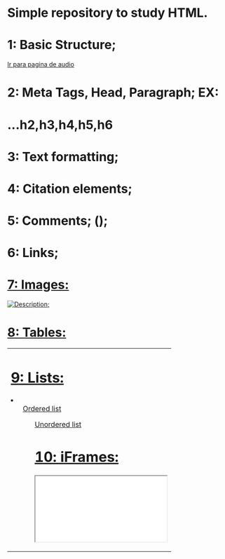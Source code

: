 # Simple repository to study HTML.

# 1: Basic Structure;

<!DOCTYPE html>
<html lang="pt-br">
  <head>
    <meta charset="UTF-8" />
    <meta http-equiv="X-UA-Compatible" content="IE=edge" />
    <meta name="viewport" content="width=device-width, initial-scale=1.0" />
    <title>Audio</title>
  </head>
  <body>
    <a href="audio.html"> Ir para pagina de audio</a>
  </body>
</html>

# 2: Meta Tags, Head, Paragraph; EX:

  <meta/>
  <h1>...h2,h3,h4,h5,h6
  <p>

# 3: Text formatting;

# 4: Citation elements;

# 5: Comments; (<!--Text-->);

<!--It's a comment-->

# 6: Links;

  <a href="URL or Folder/file">

# 7: Images:

<img src="URL or folder/file" alt="Description">;

# 8: Tables:

  <table> <!--TR(column, TD line-->
    <tr>
      <td>

# 9: Lists:

  <li> 
    <ol> Ordered list
      <ul>Unordered list

# 10: iFrames:

  <iframe src="ULR or folder/file" title="render external page inside your page">;

# 11:Form:

  <Form>, 
    <input id="nameID" type="text/email/password/radio(select an option from several),checkbox(select multiple choices),/submit(button)" placeholder="marca d'água" value="()" required(fill this field)>
    </input>,
    <Label for id="nameID"> subtitle</label>
    <select> 
      <option value="">combo box</option>
      <textarea name="" placeholder="" rows="" cols=""> 
  </form>

# 12: Audio:

<audio src="()">;

# 13:Video: ex:

<video poster="image"width="100%" height="" autoplay controls disablepicktureinpicture controlslist=" nodownload nofullscreen" >
<source src=".mp4" type="video.mp4" >
</video>

# 14: DIV and Semantic HTML:

  <div> </div>
  <Header>
  <Main> <Section> <article>q <nav>
  <Footer>
